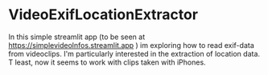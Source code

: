 # VideoExifLocationExtractor
In this simple streamlit app (to be seen at https://simplevideolnfos.streamlit.app ) im exploring how to read exif-data from videoclips. I'm  particularly interested in the extraction of location data. T least, now it seems to work with clips taken with iPhones.
